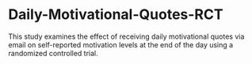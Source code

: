 # Daily-Motivational-Quotes-RCT
This study examines the effect of receiving daily motivational quotes via email on self-reported motivation levels at the end of the day using a randomized controlled trial.
